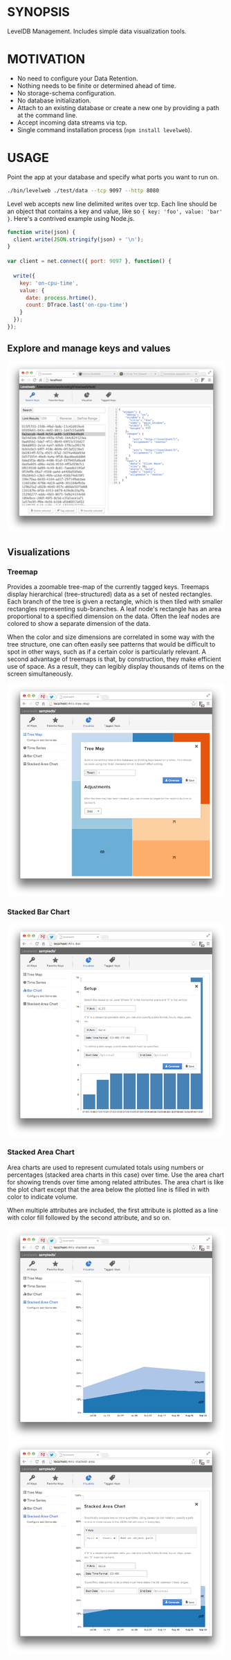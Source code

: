 # SYNOPSIS
LevelDB Management. Includes simple data visualization tools.

# MOTIVATION

 - No need to configure your Data Retention.
 - Nothing needs to be finite or determined ahead of time.
 - No storage-schema configuration.
 - No database initialization. 
 - Attach to an existing database or create a new one by providing a path at the command line.
 - Accept incoming data streams via tcp.
 - Single command installation process (`npm install levelweb`).

# USAGE
Point the app at your database and specify what ports you want to run on.
```bash
./bin/levelweb ./test/data --tcp 9097 --http 8080
```

Level web accepts new line delimited writes over tcp. Each line should be an 
object that contains a key and value, like so `{ key: 'foo', value: 'bar' }`.
Here's a contrived example using Node.js.

```js
function write(json) {
  client.write(JSON.stringify(json) + '\n');
}

var client = net.connect({ port: 9097 }, function() {

  write({
    key: 'on-cpu-time',
    value: {
      date: process.hrtime(),
      count: DTrace.last('on-cpu-time')
    }
  });
});
```

## Explore and manage keys and values
![screenshot](/screenshots/screenshot.png)

## Visualizations

### Treemap
Provides a zoomable tree-map of the currently tagged keys. Treemaps display 
hierarchical (tree-structured) data as a set of nested rectangles. Each branch
of the tree is given a rectangle, which is then tiled with smaller rectangles 
representing sub-branches. A leaf node's rectangle has an area proportional to 
a specified dimension on the data. Often the leaf nodes are colored to show a 
separate dimension of the data.

When the color and size dimensions are correlated in some way with the tree 
structure, one can often easily see patterns that would be difficult to spot in 
other ways, such as if a certain color is particularly relevant. A second 
advantage of treemaps is that, by construction, they make efficient use of 
space. As a result, they can legibly display thousands of items on the screen 
simultaneously.

![screenshot](/screenshots/screenshot2.png)

### Stacked Bar Chart

![screenshot](/screenshots/screenshot5.png)

### Stacked Area Chart
Area charts are used to represent cumulated totals using numbers or percentages 
(stacked area charts in this case) over time. Use the area chart for showing 
trends over time among related attributes. The area chart is like the plot chart
except that the area below the plotted line is filled in with color to indicate 
volume.

When multiple attributes are included, the first attribute is plotted as a line 
with color fill followed by the second attribute, and so on.

![screenshot](/screenshots/screenshot3.png)
![screenshot](/screenshots/screenshot4.png)
